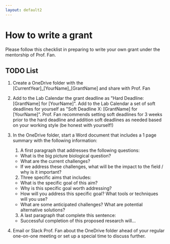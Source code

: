 ```yaml
---
layout: default2
---
```


# How to write a grant

Please follow this checklist in preparing to write your own grant under the mentorship of Prof. Fan.

## TODO List

1. Create a OneDrive folder with the [CurrentYear]\_[YourName]\_[GrantName] and share with Prof. Fan

2. Add to the Lab Calendar the grant deadline as "Hard Deadline: [GrantName] for [YourName]". Add to the Lab Calendar a set of soft deadlines for yourself as "Soft Deadline X: [GrantName] for [YourName]". Prof. Fan recommends setting soft deadlines for 3 weeks prior to the hard deadline and addition soft deadlines as needed based on your working style (be honest with yourself!) 

3. In the OneDrive folder, start a Word document that includes a 1 page summary with the following information:

	1. A first paragraph that addresses the following questions:
	- What is the big picture biological question? 
	- What are the current challenges? 
	- If we address these challenges, what will be the impact to the field / why is it important?

	2. Three specific aims that includes:
	- What is the specific goal of this aim?
	- Why is this specific goal worth addressing?
	- How will you address this specific goal? What tools or techniques will you use?
	- What are some anticipated challenges? What are potential alternative solutions? 

	3. A last paragraph that complete this sentence: 
	- Successful completion of this proposed research will...

4. Email or Slack Prof. Fan about the OneDrive folder ahead of your regular one-on-one meeting or set up a special time to discuss further. 
